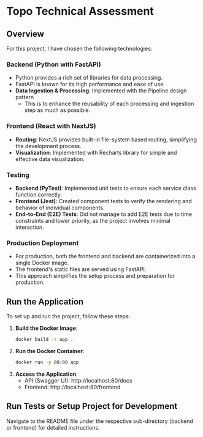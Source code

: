 # Topo Technical Assessment

## Overview
For this project, I have chosen the following technologies:

### Backend (Python with FastAPI)
- Python provides a rich set of libraries for data processing.
- FastAPI is known for its high performance and ease of use.
- **Data Ingestion & Processing**: Implemented with the Pipeline design pattern
    - This is to enhance the reusability of each processing and ingestion step as much as possible.

### Frontend (React with NextJS)
- **Routing**: NextJS provides built-in file-system based routing, simplifying the development process.
- **Visualization**: Implemented with Recharts library for simple and effective data visualization.

### Testing
- **Backend (PyTest)**: Implemented unit tests to ensure each service class function correctly.
- **Frontend (Jest)**: Created component tests to verify the rendering and behavior of individual components.
- **End-to-End (E2E) Tests**: Did not manage to add E2E tests due to time constraints and lower priority, as the project involves minimal interaction.

### Production Deployment
- For production, both the frontend and backend are containerized into a single Docker image.  
- The frontend's static files are served using FastAPI.  
- This approach simplifies the setup process and preparation for production.


## Run the Application
To set up and run the project, follow these steps:

1. **Build the Docker Image**:
   ```bash
   docker build -t app .
   ```
2. **Run the Docker Container**:
    ```bash
    docker run -p 80:80 app
    ```
3. **Access the Application**:
    - API (Swagger UI): http://localhost:80/docs
    - Frontend: http://localhost:80/frontend


## Run Tests or Setup Project for Development
Navigate to the README file under the respective sub-directory (backend or frontend) for detailed instructions.

